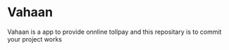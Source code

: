 # Vahaan
Vahaan is a app to provide onnline tollpay and this repositary is to commit your project works 

